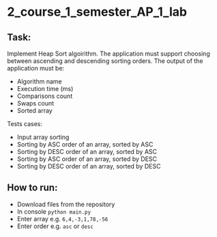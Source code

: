 # 2_course_1_semester_AP_1_lab

## Task:
Implement Heap Sort algoirithm. The application must support choosing between ascending and descending sorting orders.
The output of the application must be:
 - Algorithm name
 - Execution time (ms)
 - Comparisons count
 - Swaps count
 - Sorted array

Tests cases:
 - Input array sorting
 - Sorting by ASC order of an array, sorted by ASC
 - Sorting by DESC order of an array, sorted by ASC
 - Sorting by ASC order of an array, sorted by DESC
 - Sorting by DESC order of an array, sorted by DESC

## How to run:
 - Download files from the repository
 - In console `python main.py`
 - Enter array e.g. `6,4,-3,1,78,-56`
 - Enter order e.g. `asc` or `desc`